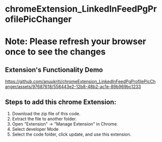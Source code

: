# chromeExtension_LinkedInFeedPgProfilePicChanger

# Note: Please refresh your browser once to see the changes 

## Extension's Functionality Demo

https://github.com/anuukriti/chromeExtension_LinkedInFeedPgProfilePicChanger/assets/97687618/558443e2-12b8-48b2-ac1e-89b969bc1233

## Steps to add this chrome Extension:

1. Download the zip file of this code.
2. Extract the file to another folder.
3. Open "Extension" -> "Manage Extension" in Chrome.
4. Select developer Mode
5. Select the code folder, click update, and use this extension. 


